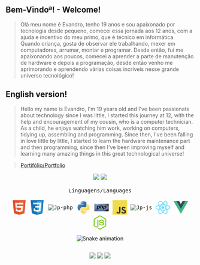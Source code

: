 ## Bem-Vindoª! - Welcome!

> Olá meu nome é Evandro, tenho 19 anos e sou apaixonado por tecnologia desde pequeno, comecei essa jornada aos 12 anos, com a ajuda e incentivo do meu primo, que é técnico em informática. Quando criança, gosta de observar ele trabalhando, mexer em computadores, arrumar, montar e programar. Desde então, fui me apaixonando aos poucos, comecei a aprender a parte de manutenção de hardware e depois a programação, desde então venho me aprimorando e aprendendo várias coisas incríveis nesse grande universo tecnológico!

## English version!

> Hello my name is Evandro, I'm 19 years old and I've been passionate about technology since I was little, I started this journey at 12, with the help and encouragement of my cousin, who is a computer technician. As a child, he enjoys watching him work, working on computers, tidying up, assembling and programming. Since then, I've been falling in love little by little, I started to learn the hardware maintenance part and then programming, since then I've been improving myself and learning many amazing things in this great technological universe!

>[Portifólio/Portfolio](https://mor3sco.github.io/meu-portifolio/)
    
<div align="center">
    <img height="180em" src="https://github-readme-stats.vercel.app/api/?username=mor3sco&show_icons=true&theme=github_dark&count_private=true&include_all_commits=true"/>
    <img height="180em" src="https://github-readme-stats.vercel.app/api/top-langs/?username=mor3sco&cache_seconds=1800&langs_count=7&theme=github_dark&layout=compact&count_private=true"/>
 </div>
 <br>
 <div align="center">
    <kbd style="display: inline_block">
        <kbd>Linguagens/Languages</kbd>
        <br/>
        <br/>
        <img title="HTML" align="center" alt="Jp-php" width="40" src="https://raw.githubusercontent.com/devicons/devicon/master/icons/html5/html5-original.svg">
        <img title="CSS" align="center" alt="Jp-php" width="40" src="https://raw.githubusercontent.com/devicons/devicon/master/icons/css3/css3-original.svg">
        <img title="BootStrap" align="center" alt="Jp-php" width="40" src="https://raw.githubusercontent.com/jmnote/z-icons/master/svg/bootstrap.svg">
        <img title="Python" align="center" alt="Jp-php" width="40" src="https://raw.githubusercontent.com/devicons/devicon/master/icons/python/python-original.svg">
        <img title="PHP" align="center" alt="Jp-php" width="40" src="https://raw.githubusercontent.com/devicons/devicon/master/icons/php/php-original.svg">
        <img title="JavaScript" align="center" alt="Jp-js" width="40" src="https://raw.githubusercontent.com/devicons/devicon/master/icons/javascript/javascript-original.svg">
        <img title="Java" align="center" alt="Jp-js" width="40" src="https://raw.githubusercontent.com/jmnote/z-icons/master/svg/java.svg">
        <img title="React.js" align="center" alt="Jp-react" width="40" src="https://raw.githubusercontent.com/devicons/devicon/master/icons/react/react-original.svg">
        <img title="Vue.js" align="center" alt="Jp-vuejs" width="40" src="https://raw.githubusercontent.com/devicons/devicon/master/icons/vuejs/vuejs-original.svg">
        <img title="NODE.JS" align="center" alt="Jp-node.js" width="40" src="https://raw.githubusercontent.com/devicons/devicon/master/icons/nodejs/nodejs-original.svg">        
    </kbd>
 </div>
 <div align="center"> 
    
![Snake animation](https://github.com/mor3sco/mor3sco/blob/output/github-contribution-grid-snake.svg)
    
</div>

##

<div  style="display: inline_block" align="center">
    <a href="https://www.instagram.com/evandro_moresco/" target="_blank"><img src="https://img.shields.io/badge/-Instagram-%23E4405F?style=for-the-badge&logo=instagram&logoColor=white" target="_blank"></a>
    <a href="https://www.linkedin.com/in/evandro-moresco-9a778519b/" target="_blank"><img src="https://img.shields.io/badge/-LinkedIn-%230077B5?style=for-the-badge&logo=linkedin&logoColor=white" target="_blank"></a> 
    <a href="https://www.youtube.com/channel/UC2xtQNBCVAaek6lrqp8fOmg" target="_blank"><img src="https://img.shields.io/badge/-YouTube-FF0000?style=for-the-badge&logo=youtube&logoColor=white" target="_blank"></a>
</div>
